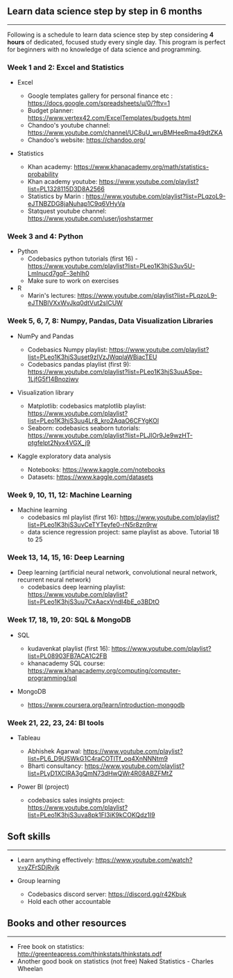 ## Learn data science step by step in 6 months
----------------------------------------------

Following is a schedule to learn data science step by step considering **4 hours** of dedicated, focused study every single day. This program is perfect for beginners with no knowledge of data science and programming.

### Week 1 and 2: Excel and Statistics

* Excel 
	- Google templates gallery for personal finance etc : https://docs.google.com/spreadsheets/u/0/?ftv=1
	- Budget planner: https://www.vertex42.com/ExcelTemplates/budgets.html
	- Chandoo's youtube channel: https://www.youtube.com/channel/UC8uU_wruBMHeeRma49dtZKA
	- Chandoo's website:  https://chandoo.org/

* Statistics 
	- Khan academy: https://www.khanacademy.org/math/statistics-probability
	- Khan academy youtube: https://www.youtube.com/playlist?list=PL1328115D3D8A2566
	- Statistics by Marin : https://www.youtube.com/playlist?list=PLqzoL9-eJTNBZDG8jaNuhap1C9q6VHyVa
	- Statquest youtube channel: https://www.youtube.com/user/joshstarmer

### Week 3 and 4: Python

* Python
	- Codebasics python tutorials (first 16) - https://www.youtube.com/playlist?list=PLeo1K3hjS3uv5U-Lmlnucd7gqF-3ehIh0
	- Make sure to work on exercises
* R 
  - Marin's lectures: https://www.youtube.com/playlist?list=PLqzoL9-eJTNBlVXxWvJkq0dtVut2sICUW
  
### Week 5, 6, 7, 8: Numpy, Pandas, Data Visualization Libraries  

* NumPy and Pandas
	- Codebasics Numpy playlist: https://www.youtube.com/playlist?list=PLeo1K3hjS3uset9zIVzJWqplaWBiacTEU
	- Codebasics pandas playlist (first 9): https://www.youtube.com/playlist?list=PLeo1K3hjS3uuASpe-1LjfG5f14Bnozjwy

* Visualization library
	- Matplotlib: codebasics matplotlib playlist: https://www.youtube.com/playlist?list=PLeo1K3hjS3uu4Lr8_kro2AqaO6CFYgKOl
	- Seaborn: codebasics seaborn tutorials: https://www.youtube.com/playlist?list=PLJIOr9Je9wzHT-ptgfelpt2Nyx4VGX_j9
	
* Kaggle exploratory data analysis
	- Notebooks: https://www.kaggle.com/notebooks
	- Datasets: https://www.kaggle.com/datasets
	
### Week 9, 10, 11, 12: Machine Learning

* Machine learning
	- codebasics ml playlist (first 16): https://www.youtube.com/playlist?list=PLeo1K3hjS3uvCeTYTeyfe0-rN5r8zn9rw
	- data science regression project: same playlist as above. Tutorial 18 to 25
	
### Week 13, 14, 15, 16: Deep Learning

* Deep learning	 (artificial neural network, convolutional neural network, recurrent neural network) 
  - codebasics deep learning playlist: https://www.youtube.com/playlist?list=PLeo1K3hjS3uu7CxAacxVndI4bE_o3BDtO
  
### Week 17, 18, 19, 20: SQL & MongoDB

* SQL
	- kudavenkat playlist (first 16): https://www.youtube.com/playlist?list=PL08903FB7ACA1C2FB
	- khanacademy SQL course: https://www.khanacademy.org/computing/computer-programming/sql
  
* MongoDB 
  - https://www.coursera.org/learn/introduction-mongodb
  
### Week 21, 22, 23, 24: BI tools

* Tableau
  - Abhishek Agarwal: https://www.youtube.com/playlist?list=PL6_D9USWkG1C4raCOTlTf_oq4XnNNNtm9
  - Bharti consultancy:  https://www.youtube.com/playlist?list=PLyD1XCIRA3gQmN73dHwQWr4R08ABZFMtZ
  
* Power BI (project)
  - codebasics sales insights project: https://www.youtube.com/playlist?list=PLeo1K3hjS3uva8pk1FI3iK9kCOKQdz1I9
  
## Soft skills
---------------
* Learn anything effectively: https://www.youtube.com/watch?v=yZFrSDjRvjk

* Group learning
	- Codebasics discord server:  https://discord.gg/r42Kbuk
	- Hold each other accountable
	  
## Books and other resources
--------------------------------------    
* Free book on statistics: http://greenteapress.com/thinkstats/thinkstats.pdf
* Another good book on statistics (not free) Naked Statistics - Charles Wheelan

